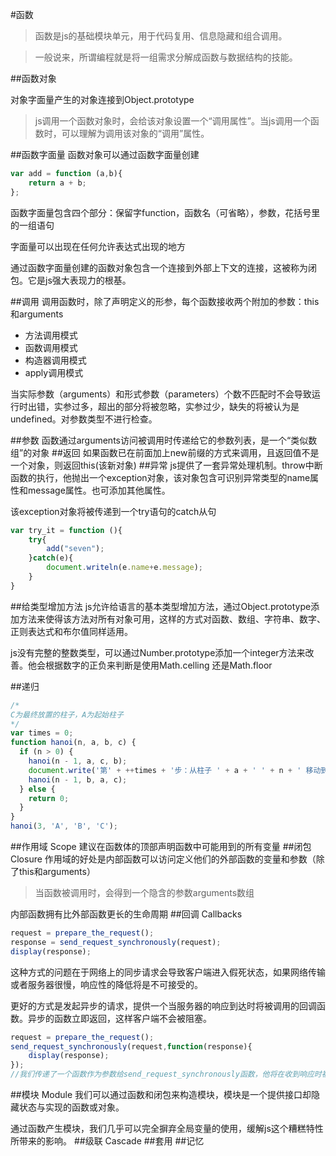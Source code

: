 #函数
>函数是js的基础模块单元，用于代码复用、信息隐藏和组合调用。

>一般说来，所谓编程就是将一组需求分解成函数与数据结构的技能。

##函数对象

对象字面量产生的对象连接到Object.prototype

>js调用一个函数对象时，会给该对象设置一个“调用属性”。当js调用一个函数时，可以理解为调用该对象的“调用”属性。

##函数字面量
函数对象可以通过函数字面量创建

``` javascript
var add = function (a,b){
	return a + b;
};
```
函数字面量包含四个部分：保留字function，函数名（可省略），参数，花括号里的一组语句

字面量可以出现在任何允许表达式出现的地方

通过函数字面量创建的函数对象包含一个连接到外部上下文的连接，这被称为闭包。它是js强大表现力的根基。

##调用
调用函数时，除了声明定义的形参，每个函数接收两个附加的参数：this和arguments

- 方法调用模式
- 函数调用模式
- 构造器调用模式
- apply调用模式

当实际参数（arguments）和形式参数（parameters）个数不匹配时不会导致运行时出错，实参过多，超出的部分将被忽略，实参过少，缺失的将被认为是undefined。对参数类型不进行检查。

##参数
函数通过arguments访问被调用时传递给它的参数列表，是一个“类似数组”的对象
##返回
如果函数已在前面加上new前缀的方式来调用，且返回值不是一个对象，则返回this(该新对象)
##异常
js提供了一套异常处理机制。throw中断函数的执行，他抛出一个exception对象，该对象包含可识别异常类型的name属性和message属性。也可添加其他属性。

该exception对象将被传递到一个try语句的catch从句

```javascript
var try_it = function (){
	try{
		add("seven");
	}catch(e){
		document.writeln(e.name+e.message);
	}
}
```
##给类型增加方法
js允许给语言的基本类型增加方法，通过Object.prototype添加方法来使得该方法对所有对象可用，这样的方式对函数、数组、字符串、数字、正则表达式和布尔值同样适用。

js没有完整的整数类型，可以通过Number.prototype添加一个integer方法来改善。他会根据数字的正负来判断是使用Math.celling 还是Math.floor

##递归

```javascript
/*
C为最终放置的柱子，A为起始柱子
*/
var times = 0;
function hanoi(n, a, b, c) {
  if (n > 0) {
    hanoi(n - 1, a, c, b);
    document.write('第' + ++times + '步：从柱子 ' + a + ' ' + n + ' 移动到柱子 ' + c + ' <br>');
    hanoi(n - 1, b, a, c);
  } else {
    return 0;
  }
}
hanoi(3, 'A', 'B', 'C');
```

##作用域 Scope
建议在函数体的顶部声明函数中可能用到的所有变量
##闭包 Closure
作用域的好处是内部函数可以访问定义他们的外部函数的变量和参数（除了this和arguments）
>当函数被调用时，会得到一个隐含的参数arguments数组

内部函数拥有比外部函数更长的生命周期
##回调 Callbacks
```javascript
request = prepare_the_request();
response = send_request_synchronously(request);
display(response);
```
这种方式的问题在于网络上的同步请求会导致客户端进入假死状态，如果网络传输或者服务器很慢，响应性的降低将是不可接受的。

更好的方式是发起异步的请求，提供一个当服务器的响应到达时将被调用的回调函数。异步的函数立即返回，这样客户端不会被阻塞。

```javascript
request = prepare_the_request();
send_request_synchronously(request,function(response){
	display(response);
});
//我们传递了一个函数作为参数给send_request_synchronously函数，他将在收到响应时被调用
```
##模块 Module
我们可以通过函数和闭包来构造模块，模块是一个提供接口却隐藏状态与实现的函数或对象。

通过函数产生模块，我们几乎可以完全摒弃全局变量的使用，缓解js这个糟糕特性所带来的影响。
##级联 Cascade
##套用
##记忆
